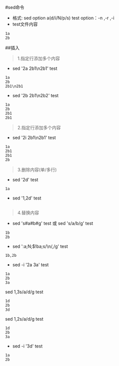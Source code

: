 #sed命令
* 格式: sed option  a(d/i/N/p/s) test
option：-n ,-r ,-i
* test文件内容
````
1a
2b
````
##插入
>1.指定行添加多个内容 
* sed '2a 2b1\\n2b1' test 
````
1a
2b
2b1\n2b1
````
* sed '2b 2b1\n2b2' test
````
1a
2b
2b1
2b1
````
>2.指定行添加多个内容 
* sed '2i 2b1\n2b1' test 
````
1a
2b1
2b1
2b
````
>3.删除内容(单/多行)
* sed '2d' test 
````
1a
````
* sed '1,2d' test 
````
````
>4.替换内容
* sed 's#a#b#g' test 或 sed 's/a/b/g' test
````
1b
2b
````
* sed ':a;N;$!ba;s/\n/,/g' test
````
1b,2b
````
* sed  -i '2a 3a' test 
````
1a
2b
3a
````
sed 1,3s/a/d/g test 
````
1d
2b
3d
````
sed 1,2s/a/d/g test 
````
1d
2b
3a
````
* sed  -i '3d' test 
````
1a
2b
````